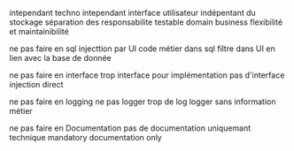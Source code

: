 intependant techno
intependant interface utilisateur
indépentant du stockage
séparation des responsabilite
testable
domain business
flexibilité et maintainibilité

ne pas faire en sql
injecttion par UI
code métier dans sql
filtre dans UI en lien avec la base de donnée

ne pas faire en interface
trop interface pour implémentation
pas d'interface
injection direct

ne pas faire en  logging
ne pas logger
trop de log
logger sans information métier

ne pas faire en Documentation
pas de documentation
uniquemant technique
mandatory documentation only


